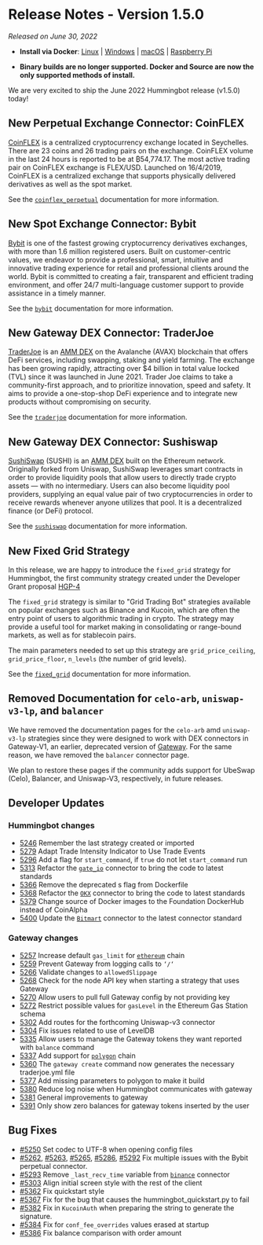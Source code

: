 # Release Notes - Version 1.5.0

*Released on June 30, 2022*

- **Install via Docker**: [Linux](/installation/docker/#linuxubuntu) | [Windows](/installation/docker/#windows) | [macOS](/installation/docker/#macos) | [Raspberry Pi](/installation/raspberry-pi/#install-via-docker)

- **Binary builds are no longer supported. Docker and Source are now the only supported methods of install.**

We are very excited to ship the June 2022 Hummingbot release (v1.5.0) today!

## New Perpetual Exchange Connector: CoinFLEX

[CoinFLEX](https://coinflex.com/home) is a centralized cryptocurrency exchange located in Seychelles. There are 23 coins and 26 trading pairs on the exchange. CoinFLEX volume in the last 24 hours is reported to be at ₿54,774.17. The most active trading pair on CoinFLEX exchange is FLEX/USD. Launched on 16/4/2019, CoinFLEX is a centralized exchange that supports physically delivered derivatives as well as the spot market.

See the [`coinflex_perpetual`](/exchanges/coinflex-perpetual/) documentation for more information.

## New Spot Exchange Connector: Bybit

[Bybit](https://www.bybit.com/) is one of the fastest growing cryptocurrency derivatives exchanges, with more than 1.6 million registered users. Built on customer-centric values, we endeavor to provide a professional, smart, intuitive and innovative trading experience for retail and professional clients around the world. Bybit is committed to creating a fair, transparent and efficient trading environment, and offer 24/7 multi-language customer support to provide assistance in a timely manner.

See the [`bybit`](/exchanges/bybit/) documentation for more information.

## New Gateway DEX Connector: TraderJoe

[TraderJoe](https://traderjoexyz.com/) is an [AMM DEX](/gateway/exchanges/amm) on the Avalanche (AVAX) blockchain that offers DeFi services, including swapping, staking and yield farming. The exchange has been growing rapidly, attracting over $4 billion in total value locked (TVL) since it was launched in June 2021. Trader Joe claims to take a community-first approach, and to prioritize innovation, speed and safety. It aims to provide a one-stop-shop DeFi experience and to integrate new products without compromising on security.

See the [`traderjoe`](/gateway/exchanges/traderjoe/) documentation for more information.

## New Gateway DEX Connector: Sushiswap

[SushiSwap](https://app.sushi.com/swap) (SUSHI) is an [AMM DEX](/gateway/exchanges/amm) built on the Ethereum network. Originally forked from Uniswap, SushiSwap leverages smart contracts in order to provide liquidity pools that allow users to directly trade crypto assets — with no intermediary. Users can also become liquidity pool providers, supplying an equal value pair of two cryptocurrencies in order to receive rewards whenever anyone utilizes that pool. It is a decentralized finance (or DeFi) protocol.

See the [`sushiswap`](/gateway/exchanges/sushiswap/) documentation for more information.

## New Fixed Grid Strategy

In this release, we are happy to introduce the `fixed_grid` strategy for Hummingbot,  the first community strategy created under the Developer Grant proposal [HGP-4](https://snapshot.org/#/hbot.eth/proposal/0xd0c5b54badfd631d7433da0f76795a9dc0d82fc66596d547cda2f3537f903e3f)

The `fixed_grid` strategy is similar to "Grid Trading Bot" strategies available on popular exchanges such as Binance and Kucoin, which are often the entry point of users to algorithmic trading in crypto. The strategy may provide a useful tool for market making in consolidating or range-bound markets, as well as for stablecoin pairs.

The main parameters needed to set up this strategy are `grid_price_ceiling`, `grid_price_floor`, `n_levels` (the number of grid levels).

See the [`fixed_grid`](/strategies/fixed-grid) documentation for more information.

## Removed Documentation for `celo-arb`, `uniswap-v3-lp`, and `balancer`

We have removed the documentation pages for the `celo-arb` amd `uniswap-v3-lp` strategies since they were designed to work with DEX connectors in Gateway-V1, an earlier, deprecated version of [Gateway](/gateway). For the same reason, we have removed the `balancer` connector page.

We plan to restore these pages if the community adds support for UbeSwap (Celo), Balancer, and Uniswap-V3, respectively, in future releases.

## Developer Updates

### Hummingbot changes

- [5246](https://github.com/hummingbot/hummingbot/pull/5246) Remember the last strategy created or imported
- [5279](https://github.com/hummingbot/hummingbot/pull/5279) Adapt Trade Intensity Indicator to Use Trade Events
- [5296](https://github.com/hummingbot/hummingbot/pull/5296) Add a flag for `start_command`, if `true` do not let `start_command` run
- [5313](https://github.com/hummingbot/hummingbot/pull/5313) Refactor the [`gate_io`](/exchanges/gate-io/) connector to bring the code to latest standards
- [5366](https://github.com/hummingbot/hummingbot/pull/5366) Remove the deprecated s flag from Dockerfile
- [5368](https://github.com/hummingbot/hummingbot/pull/5368) Refactor the [`OKX`](/exchanges/okx/) connector to bring the code to latest standards
- [5379](https://github.com/hummingbot/hummingbot/pull/5379) Change source of Docker images to the Foundation DockerHub instead of CoinAlpha
- [5400](https://github.com/hummingbot/hummingbot/pull/5400) Update the [`Bitmart`](/exchanges/bitmart/) connector to the latest connector standard

### Gateway changes

- [5257](https://github.com/hummingbot/hummingbot/pull/5257) Increase default `gas_limit` for [`ethereum`](/gateway/chains/ethereum) chain
- [5259](https://github.com/hummingbot/hummingbot/pull/5259) Prevent Gateway from logging calls to `‘/‘`
- [5266](https://github.com/hummingbot/hummingbot/pull/5266) Validate changes to `allowedSlippage`
- [5268](https://github.com/hummingbot/hummingbot/pull/5268) Check for the node API key when starting a strategy that uses Gateway
- [5270](https://github.com/hummingbot/hummingbot/pull/5270) Allow users to pull full Gateway config by not providing key
- [5272](https://github.com/hummingbot/hummingbot/pull/5272) Restrict possible values for `gasLevel` in the Ethereum Gas Station schema
- [5302](https://github.com/hummingbot/hummingbot/pull/5302) Add routes for the forthcoming Uniswap-v3 connector
- [5304](https://github.com/hummingbot/hummingbot/pull/5304) Fix issues related to use of LevelDB
- [5335](https://github.com/hummingbot/hummingbot/pull/5335) Allow users to manage the Gateway tokens they want reported with `balance` command
- [5337](https://github.com/hummingbot/hummingbot/pull/5337) Add support for [`polygon`](https://github.com/hummingbot/hummingbot/tree/master/gateway/src/chains/polygon) chain
- [5360](https://github.com/hummingbot/hummingbot/pull/5360) The `gateway create` command now generates the necessary traderjoe.yml file
- [5377](https://github.com/hummingbot/hummingbot/pull/5377) Add missing parameters to polygon to make it build
- [5380](https://github.com/hummingbot/hummingbot/pull/5380) Reduce log noise when Hummingbot communicates with gateway
- [5381](https://github.com/hummingbot/hummingbot/pull/5381) General improvements to gateway
- [5391](https://github.com/hummingbot/hummingbot/pull/5391) Only show zero balances for gateway tokens inserted by the user

## Bug Fixes

- [#5250](https://github.com/hummingbot/hummingbot/issues/5250) Set codec to UTF-8 when opening config files
- [#5262](https://github.com/hummingbot/hummingbot/pull/5262), [#5263](https://github.com/hummingbot/hummingbot/pull/5263), [#5265](https://github.com/hummingbot/hummingbot/pull/5265), [#5286](https://github.com/hummingbot/hummingbot/pull/5262), [#5292](https://github.com/hummingbot/hummingbot/pull/5292) Fix multiple issues with the Bybit perpetual connector.
- [#5293](https://github.com/hummingbot/hummingbot/issues/5293) Remove `_last_recv_time` variable from [`binance`](/exchanges/binance) connector
- [#5303](https://github.com/hummingbot/hummingbot/issues/5303) Align initial screen style with the rest of the client
- [#5362](https://github.com/hummingbot/hummingbot/pull/5362) Fix quickstart style
- [#5367](https://github.com/hummingbot/hummingbot/pull/5367) Fix for the bug that causes the hummingbot_quickstart.py to fail
- [#5382](https://github.com/hummingbot/hummingbot/pull/5382) Fix in `KucoinAuth` when preparing the string to generate the signature.
- [#5384](https://github.com/hummingbot/hummingbot/pull/5384) Fix for `conf_fee_overrides` values erased at startup
- [#5386](https://github.com/hummingbot/hummingbot/pull/5386) Fix balance comparison with order amount
